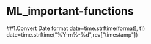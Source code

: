# ML_important-functions
##1.Convert Date format
date=time.strftime(format[, t])
date=time.strftime("%Y-m%-%d",rev["timestamp"])
